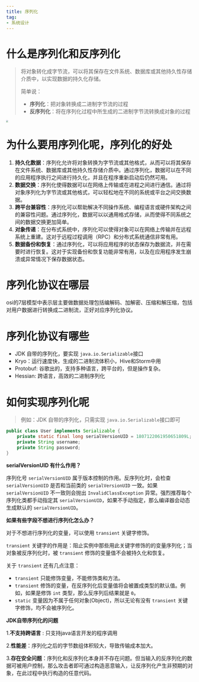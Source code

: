 ```yaml
---
title: 序列化
tag:
- 系统设计
---
```


# 什么是序列化和反序列化

>将对象转化成字节流，可以将其保存在文件系统、数据库或其他持久性存储介质中，以实现数据的持久化存储。
>
>简单说：
>
>- **序列化**：把对象转换成二进制字节流的过程
>- **反序列化**：将在序列化过程中所生成的二进制字节流转换成对象的过程

<img src="https://telegraph-image-2ni.pages.dev/file/1fff0f9d66252dbcbf26e.png" style="zoom:33%;" />



# 为什么要用序列化呢，序列化的好处

1. **持久化数据**：序列化允许将对象转换为字节流或其他格式，从而可以将其保存在文件系统、数据库或其他持久性存储介质中。通过序列化，数据可以在不同的应用程序执行之间进行持久化，并且在程序重新启动后仍然可用。
2. **数据交换**：序列化使得数据可以在网络上传输或在进程之间进行通信。通过将对象序列化为字节流或其他格式，可以轻松地在不同的系统或平台之间交换数据。
3. **跨平台兼容性**：序列化可以帮助解决不同操作系统、编程语言或硬件架构之间的兼容性问题。通过序列化，数据可以以通用格式存储，从而使得不同系统之间的数据交换更加简单。
4. **对象传递**：在分布式系统中，序列化可以使得对象可以在网络上传输并在远程系统上重建。这对于远程过程调用（RPC）和分布式系统通信非常有用。
5. **数据备份和恢复**：通过序列化，可以将应用程序的状态保存为数据流，并在需要时进行恢复。这对于实现备份和恢复功能非常有用，以及在应用程序发生崩溃或异常情况下保存数据状态。

# 序列化协议在哪层

osi的7层模型中表示层主要做数据处理包括编解码、加解密、压缩和解压缩，包括对用户数据进行转换成二进制流，正好对应序列化协议。

# 序列化协议有哪些

+ JDK 自带的序列化，要实现 `java.io.Serializable`接口
+ Kryo：运行速度快，生成的二进制流体积小，Hive和Storm中用
+ Protobuf: 谷歌出的，支持多种语言，跨平台的，但是操作复杂。
+ Hessian: 跨语言，高效的二进制序列化

# 如何实现序列化呢

>例如：JDK 自带的序列化，只需实现 `java.io.Serializable`接口即可

```java
public class User implements Serializable {
    private static final long serialVersionUID = 1807122061950651809L;
    private String username;
    private String password;
}
```

**serialVersionUID 有什么作用？**

序列化号 `serialVersionUID` 属于版本控制的作用。反序列化时，会检查 `serialVersionUID` 是否和当前类的 `serialVersionUID` 一致。如果 `serialVersionUID` 不一致则会抛出 `InvalidClassException` 异常。强烈推荐每个序列化类都手动指定其 `serialVersionUID`，如果不手动指定，那么编译器会动态生成默认的 `serialVersionUID`。

**如果有些字段不想进行序列化怎么办？**

对于不想进行序列化的变量，可以使用 `transient` 关键字修饰。

`transient` 关键字的作用是：阻止实例中那些用此关键字修饰的的变量序列化；当对象被反序列化时，被 `transient` 修饰的变量值不会被持久化和恢复。

关于 `transient` 还有几点注意：

- `transient` 只能修饰变量，不能修饰类和方法。
- `transient` 修饰的变量，在反序列化后变量值将会被置成类型的默认值。例如，如果是修饰 `int` 类型，那么反序列后结果就是 `0`。
- `static` 变量因为不属于任何对象(Object)，所以无论有没有 `transient` 关键字修饰，均不会被序列化。

**JDK自带序列化的问题**

1.**不支持跨语言** : 只支持java语言开发的程序调用

2.**性能差**：序列化之后的字节数组体积较大，导致传输成本加大。

3.**存在安全问题**：序列化和反序列化本身并不存在问题。但当输入的反序列化的数据可被用户控制，那么攻击者即可通过构造恶意输入，让反序列化产生非预期的对象，在此过程中执行构造的任意代码。





